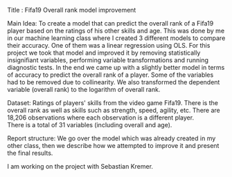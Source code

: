 Title :
Fifa19 Overall rank model improvement

Main Idea:
To create a model that can predict the overall rank of a Fifa19 player based on the ratings of his other skills and age.  This was done by me in our machine learning class where I created 3 different models to compare their accuracy.  One of them was a linear regression using OLS.  For this project we took that model and improved it by removing statistically insignifiant variables, performing variable transformations and running diagnostic tests.  In the end we came up with a slightly better model in terms of accuracy to predict the overall rank of a player.  Some of the variables had to be removed due to collinearity.  We also transformed the dependent variable (overall rank) to the logarithm of overall rank.

Dataset:
Ratings of players' skills from the video game Fifa19.  There is the overall rank as well as skills 
such as strength, speed, agility, etc.  There are 18,206 observations where each observation is a different player.  
There is a total of 31 variables (including overall and age).

Report structure:
We go over the model which was already created in my other class, then we describe how we attempted to improve it and present the final results.

I am working on the project with Sebastian Kremer.




